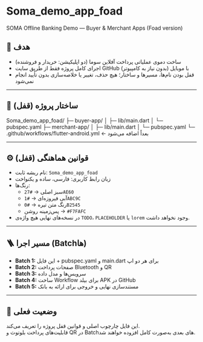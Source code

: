 # Soma_demo_app_foad
SOMA Offline Banking Demo — Buyer & Merchant Apps (Foad version)

## 🎯 هدف
- ساخت دموی عملیاتی پرداخت آفلاین سوما (دو اپلیکیشن: خریدار و فروشنده)
- اجرای کامل پروژه فقط از طریق سایت GitHub با موبایل (بدون نیاز به کامپیوتر)
- قفل بودن نام‌ها، مسیرها و ساختار؛ هیچ حذف، تغییر یا خلاصه‌سازی بدون تأیید انجام نمی‌شود

---

## 📂 ساختار پروژه (قفل)

Soma_demo_app_foad/
 ├─ buyer-app/
 │   ├─ lib/main.dart
 │   └─ pubspec.yaml
 ├─ merchant-app/
 │   ├─ lib/main.dart
 │   └─ pubspec.yaml
 └─ .github/workflows/flutter-android.yml   ← بعداً اضافه می‌شود

---

## ⚙️ قوانین هماهنگی (قفل)
- نام ریشه ثابت: `Soma_demo_app_foad`
- زبان رابط کاربری: فارسی، ساده و یکنواخت
- رنگ‌ها:  
  - سبز اصلی → `#27AE60`  
  - آبی فیروزه‌ای → `#1ABC9C`  
  - رنگ متن تیره → `#0B2545`  
  - پس‌زمینه روشن → `#F7FAFC`
- در نسخه‌های نهایی هیچ واژه‌ی `TODO`، `PLACEHOLDER` یا `lorem` وجود نخواهد داشت.

---

## 🪜 مسیر اجرا (Batchها)
- **Batch 1:** این فایل + pubspec.yaml و main.dart برای هر دو اپ  
- **Batch 2:** صفحات پرداخت Bluetooth و QR  
- **Batch 3:** سرویس‌ها و مدل داده  
- **Batch 4:** ساخت Workflow برای بیلد APK در GitHub  
- **Batch 5:** مستندسازی نهایی و خروجی برای ارائه به بانک  

---

## 📌 وضعیت فعلی
این فایل چارچوب اصلی و قوانین قفل پروژه را تعریف می‌کند.  
قابلیت‌های پرداخت بلوتوث و QR در Batch‌های بعدی به‌صورت کامل افزوده خواهند شد.
